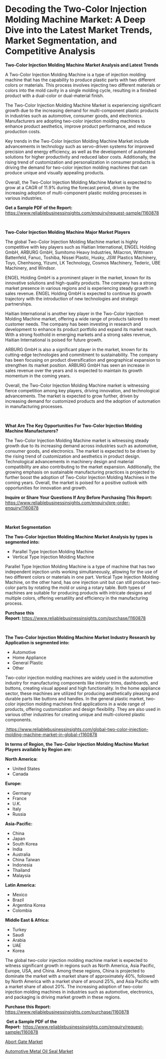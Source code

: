 <p><h1>Decoding the Two-Color Injection Molding Machine Market: A Deep Dive into the Latest Market Trends, Market Segmentation, and Competitive Analysis</h1></p><p><strong>Two-Color Injection Molding Machine Market Analysis and Latest Trends</strong></p>
<p><p>A Two-Color Injection Molding Machine is a type of injection molding machine that has the capability to produce plastic parts with two different colors or materials. This process involves injecting two different materials or colors into the mold cavity in a single molding cycle, resulting in a finished product with a dual-color or dual-material finish.</p><p>The Two-Color Injection Molding Machine Market is experiencing significant growth due to the increasing demand for multi-component plastic products in industries such as automotive, consumer goods, and electronics. Manufacturers are adopting two-color injection molding machines to enhance product aesthetics, improve product performance, and reduce production costs. </p><p>Key trends in the Two-Color Injection Molding Machine Market include advancements in technology such as servo-driven systems for improved precision and energy efficiency, as well as the development of automated solutions for higher productivity and reduced labor costs. Additionally, the rising trend of customization and personalization in consumer products is driving the demand for two-color injection molding machines that can produce unique and visually appealing products.</p><p>Overall, the Two-Color Injection Molding Machine Market is expected to grow at a CAGR of 11.9% during the forecast period, driven by the increasing adoption of multi-component plastic molding processes in various industries.</p></p>
<p><strong>Get a Sample PDF of the Report:&nbsp;</strong> <a href="https://www.reliablebusinessinsights.com/enquiry/request-sample/1160878">https://www.reliablebusinessinsights.com/enquiry/request-sample/1160878</a></p>
<p>&nbsp;</p>
<p><strong>Two-Color Injection Molding Machine Major Market Players</strong></p>
<p><p>The global Two-Color Injection Molding Machine market is highly competitive with key players such as Haitian International, ENGEL Holding GmbH, ARBURG GmbH, Sumitomo Heavy Industries, Milacron, Wittmann Battenfeld, Fanuc, Toshiba, Nissei Plastic, Husky, JSW Plastics Machinery, Toyo, Chenhsong, Yizumi, LK Technology, Cosmos Machinery, Tederic, UBE Machinery, and Windsor.</p><p>ENGEL Holding GmbH is a prominent player in the market, known for its innovative solutions and high-quality products. The company has a strong market presence in various regions and is experiencing steady growth in sales revenue. ENGEL Holding GmbH is expected to continue its growth trajectory with the introduction of new technologies and strategic partnerships.</p><p>Haitian International is another key player in the Two-Color Injection Molding Machine market, offering a wide range of products tailored to meet customer needs. The company has been investing in research and development to enhance its product portfolio and expand its market reach. With a strong foothold in emerging markets and a strong sales revenue, Haitian International is poised for future growth.</p><p>ARBURG GmbH is also a significant player in the market, known for its cutting-edge technologies and commitment to sustainability. The company has been focusing on product diversification and geographical expansion to strengthen its market position. ARBURG GmbH has seen an increase in sales revenue over the years and is expected to maintain its growth momentum in the coming years. </p><p>Overall, the Two-Color Injection Molding Machine market is witnessing fierce competition among key players, driving innovation, and technological advancements. The market is expected to grow further, driven by increasing demand for customized products and the adoption of automation in manufacturing processes.</p></p>
<p>&nbsp;</p>
<p><strong>What Are The Key Opportunities For Two-Color Injection Molding Machine Manufacturers?</strong></p>
<p><p>The Two-Color Injection Molding Machine market is witnessing steady growth due to its increasing demand across industries such as automotive, consumer goods, and electronics. The market is expected to be driven by the rising trend of customization and aesthetics in product design. Technological advancements in machinery design and material compatibility are also contributing to the market expansion. Additionally, the growing emphasis on sustainable manufacturing practices is projected to further boost the adoption of Two-Color Injection Molding Machines in the coming years. Overall, the market is poised for a positive outlook with opportunities for innovation and growth.</p></p>
<p><strong>Inquire or Share Your Questions If Any Before Purchasing This Report:</strong> <a href="https://www.reliablebusinessinsights.com/enquiry/pre-order-enquiry/1160878">https://www.reliablebusinessinsights.com/enquiry/pre-order-enquiry/1160878</a></p>
<p>&nbsp;</p>
<p><strong>Market Segmentation</strong></p>
<p><strong>The Two-Color Injection Molding Machine Market Analysis by types is segmented into:</strong></p>
<p><ul><li>Parallel Type Injection Molding Machine</li><li>Vertical Type Injection Molding Machine</li></ul></p>
<p><p>Parallel Type Injection Molding Machine is a type of machine that has two independent injection units working simultaneously, allowing for the use of two different colors or materials in one part. Vertical Type Injection Molding Machine, on the other hand, has one injection unit but can still produce two-color parts by rotating the mold or using a rotary table. Both types of machines are suitable for producing products with intricate designs and multiple colors, offering versatility and efficiency in the manufacturing process.</p></p>
<p><strong>Purchase this Report:&nbsp;</strong><a href="https://www.reliablebusinessinsights.com/purchase/1160878">https://www.reliablebusinessinsights.com/purchase/1160878</a></p>
<p>&nbsp;</p>
<p><strong>The Two-Color Injection Molding Machine Market Industry Research by Application is segmented into:</strong></p>
<p><ul><li>Automotive</li><li>Home Appliance</li><li>General Plastic</li><li>Other</li></ul></p>
<p><p>Two-color injection molding machines are widely used in the automotive industry for manufacturing components like interior trims, dashboards, and buttons, creating visual appeal and high functionality. In the home appliance sector, these machines are utilized for producing aesthetically pleasing and durable parts like buttons and handles. In the general plastic market, two-color injection molding machines find applications in a wide range of products, offering customization and design flexibility. They are also used in various other industries for creating unique and multi-colored plastic components.</p></p>
<p><a href="https://www.reliablebusinessinsights.com/global-two-color-injection-molding-machine-market-in-global-r1160878">&nbsp;https://www.reliablebusinessinsights.com/global-two-color-injection-molding-machine-market-in-global-r1160878</a></p>
<p><strong>In terms of Region, the Two-Color Injection Molding Machine Market Players available by Region are:</strong></p>
<p>
    <p> <strong> North America: </strong>
        <ul>
            <li>United States</li>
            <li>Canada</li>
        </ul>
        </p> 
    <p> <strong> Europe: </strong>
        <ul>
            <li>Germany</li>
            <li>France</li>
            <li>U.K.</li>
            <li>Italy</li>
            <li>Russia</li>
        </ul>
        </p> 
    <p> <strong> Asia-Pacific: </strong>
        <ul>
            <li>China</li>
            <li>Japan</li>
            <li>South Korea</li>
            <li>India</li>
            <li>Australia</li>
            <li>China Taiwan</li>
            <li>Indonesia</li>
            <li>Thailand</li>
            <li>Malaysia</li>
        </ul>
        </p> 
    <p> <strong> Latin America: </strong>
        <ul>
            <li>Mexico</li>
            <li>Brazil</li>
            <li>Argentina Korea</li>
            <li>Colombia</li>
        </ul>
        </p> 
    <p> <strong> Middle East & Africa: </strong>
        <ul>
            <li>Turkey</li>
            <li>Saudi</li>
            <li>Arabia</li>
            <li>UAE</li>
            <li>Korea</li>
        </ul>
    </p>
    </p>
<p><p>The global two-color injection molding machine market is expected to witness significant growth in regions such as North America, Asia Pacific, Europe, USA, and China. Among these regions, China is projected to dominate the market with a market share of approximately 40%, followed by North America with a market share of around 25%, and Asia Pacific with a market share of about 20%. The increasing adoption of two-color injection molding machines in industries such as automotive, electronics, and packaging is driving market growth in these regions.</p></p>
<p><strong>Purchase this Report: </strong><a href="https://www.reliablebusinessinsights.com/purchase/1160878">https://www.reliablebusinessinsights.com/purchase/1160878</a></p>
<p>&nbsp;<strong>Get a Sample PDF of the Report:&nbsp;&nbsp;</strong><a href="https://www.reliablebusinessinsights.com/enquiry/request-sample/1160878">https://www.reliablebusinessinsights.com/enquiry/request-sample/1160878</a></p>
<p><strong></strong></p>
<p><p><a href="https://view.publitas.com/reportprime-1/abort-gate-market-outlook-industry-overview-and-forecast-2024-to-2031/">Abort Gate Market</a></p><p><a href="https://github.com/NorbertYates/Market-Research-Report-List-5/blob/main/automotive-metal-oil-seal-market.md">Automotive Metal Oil Seal Market</a></p></p>